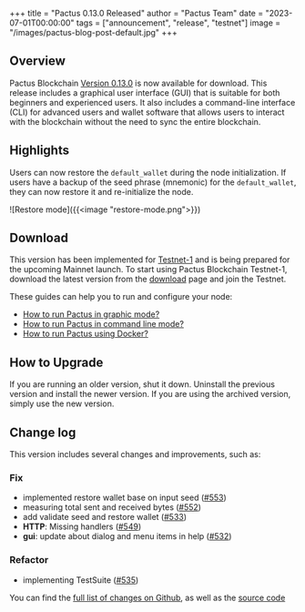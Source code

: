 +++
title = "Pactus 0.13.0 Released"
author = "Pactus Team"
date = "2023-07-01T00:00:00"
tags = ["announcement", "release", "testnet"]
image = "/images/pactus-blog-post-default.jpg"
+++

## Overview

Pactus Blockchain [Version 0.13.0](https://github.com/pactus-project/pactus/releases/tag/v0.13.0)
is now available for download.
This release includes a graphical user interface (GUI) that
is suitable for both beginners and experienced users.
It also includes a command-line interface (CLI) for advanced users and wallet software
that allows users to interact with the blockchain without the need to sync the entire blockchain.

## Highlights

Users can now restore the `default_wallet` during the node initialization.
If users have a backup of the seed phrase (mnemonic) for the `default_wallet`,
they can now restore it and re-initialize the node.

![Restore mode]({{<image "restore-mode.png">}})

## Download

This version has been implemented for [Testnet-1](/2023/05/09/testnet-1-launched/) and
is being prepared for the upcoming Mainnet launch.
To start using Pactus Blockchain Testnet-1, download the latest version from the
[download](/download) page and join the Testnet.

These guides can help you to run and configure your node:

- [How to run Pactus in graphic mode?](https://docs.pactus.org/get-started/pactus-gui/)
- [How to run Pactus in command line mode?](https://docs.pactus.org/get-started/pactus-daemon/)
- [How to run Pactus using Docker?](https://docs.pactus.org/get-started/pactus-docker/)

## How to Upgrade

If you are running an older version, shut it down.
Uninstall the previous version and install the newer version.
If you are using the archived version, simply use the new version.

## Change log

This version includes several changes and improvements, such as:

### Fix

- implemented restore wallet base on input seed ([#553](https://github.com/pactus-project/pactus/pull/553))
- measuring total sent and received bytes ([#552](https://github.com/pactus-project/pactus/pull/552))
- add validate seed and restore wallet ([#533](https://github.com/pactus-project/pactus/pull/533))
- **HTTP**: Missing handlers ([#549](https://github.com/pactus-project/pactus/pull/549))
- **gui**: update about dialog and menu items in help ([#532](https://github.com/pactus-project/pactus/pull/532))

### Refactor

- implementing TestSuite ([#535](https://github.com/pactus-project/pactus/pull/535))

You can find the [full list of changes on Github](https://github.com/pactus-project/pactus/compare/v0.12.0...v0.13.0),
as well as the [source code](https://github.com/pactus-project/pactus/releases/tag/v0.13.0)
